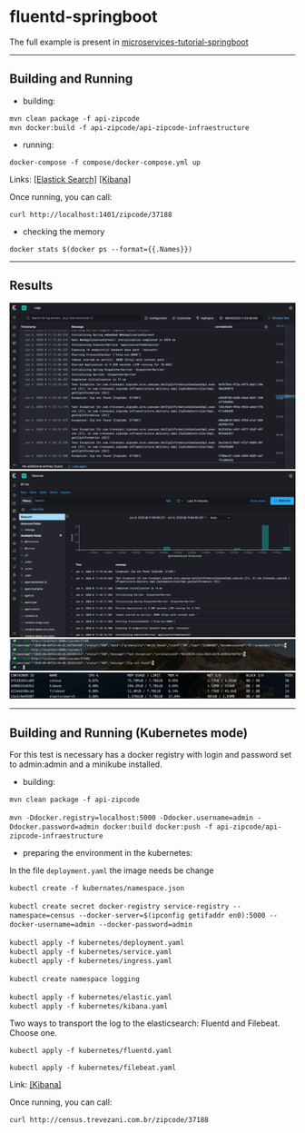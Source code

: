# fluentd-springboot

The full example is present in [microservices-tutorial-springboot](https://github.com/trevezani/microservices-tutorial-springboot)

***

## Building and Running

* building:
```
mvn clean package -f api-zipcode
mvn docker:build -f api-zipcode/api-zipcode-infraestructure
```
* running:
```
docker-compose -f compose/docker-compose.yml up
```

Links: [[Elastick Search]](http://localhost:9200) [[Kibana]](http://localhost:5601)

Once running, you can call:
```
curl http://localhost:1401/zipcode/37188
```
* checking the memory
```
docker stats $(docker ps --format={{.Names}})
```

***

## Results

<img src="docs/images/kibana_logs.png" alt="kibana_logs.png">
<img src="docs/images/kibana_discover.png" alt="kibana_discover.png">
<img src="docs/images/console_curl.png" alt="console_curl.png">
<img src="docs/images/console_stats.png" alt="console_stats.png">

***

## Building and Running (Kubernetes mode)

For this test is necessary has a docker registry with login and password set to admin:admin and a minikube installed. 

* building:
```
mvn clean package -f api-zipcode

mvn -Ddocker.registry=localhost:5000 -Ddocker.username=admin -Ddocker.password=admin docker:build docker:push -f api-zipcode/api-zipcode-infraestructure
```
* preparing the environment in the kubernetes:

In the file `deployment.yaml` the image needs be change

```
kubectl create -f kubernates/namespace.json

kubectl create secret docker-registry service-registry --namespace=census --docker-server=$(ipconfig getifaddr en0):5000 --docker-username=admin --docker-password=admin

kubectl apply -f kubernetes/deployment.yaml
kubectl apply -f kubernetes/service.yaml
kubectl apply -f kubernetes/ingress.yaml

kubectl create namespace logging

kubectl apply -f kubernetes/elastic.yaml
kubectl apply -f kubernetes/kibana.yaml
```

Two ways to transport the log to the elasticsearch: Fluentd and Filebeat. Choose one.

```
kubectl apply -f kubernetes/fluentd.yaml
```

```
kubectl apply -f kubernetes/filebeat.yaml
```


Link: [[Kibana]](http://logging.trevezani.com.br/)

Once running, you can call:
```
curl http://census.trevezani.com.br/zipcode/37188
```
